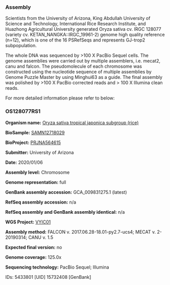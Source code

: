 ### Assembly
Scientists from the University of Arizona, King Abdullah University of Science and Technology, International Rice Research Institute, and Huazhong Agricultural University generated Oryza sativa cv. IRGC 128077 (variety cv. KETAN_NANGKA::IRGC_19961-2) genome high quality reference (n=12), which is one of the 16 PSRefSeqs and represents GJ-trop2 subpopulation.

The whole DNA was sequenced by >100 X PacBio Sequel cells. The genome assemblies were carried out by multiple assemblers, i.e. mecat2, canu and falcon. The pseudomolecule of each chromosome was constructed using the nucleotide sequence of multiple assemblies by Genome Puzzle Master by using Minghui63 as a guide. The final assembly was polished by >100 X PacBio corrected reads and > 100 X Illumina clean reads.

For more detailed information please refer to below:

### OS128077RS1
**Organism name:** <ins>Oryza sativa tropical japonica subgroup (rice)</ins>

**BioSample:** <ins>SAMN12718029</ins>

**BioProject:** <ins>PRJNA564615</ins>

**Submitter:** University of Arizona

**Date:** 2020/01/06

**Assembly level:** Chromosome

**Genome representation:** full

**GenBank assembly accession:** GCA_009831275.1 (latest)

**RefSeq assembly accession:** n/a

**RefSeq assembly and GenBank assembly identical:** n/a

**WGS Project:** <ins>VYIC01</ins>

**Assembly method:** FALCON v. 2017.06.28-18.01-py2.7-ucs4; MECAT v. 2-20190314; CANU v. 1.5

**Expected final version:** no

**Genome coverage:** 125.0x

**Sequencing technology:** PacBio Sequel; Illumina

IDs: 5433801 [UID] 15732408 [GenBank]
